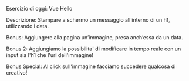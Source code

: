 Esercizio di oggi: Vue Hello

Descrizione:
Stampare a schermo un messaggio all’interno di un h1, utilizzando i data.

Bonus:
Aggiungere alla pagina un’immagine, presa anch’essa da un data.

Bonus 2:
Aggiungiamo la possibilita' di modificare in tempo reale con un input sia l'h1 che l'url dell'immagine!

Bonus Special:
Al click sull'immagine facciamo succedere qualcosa di creativo!